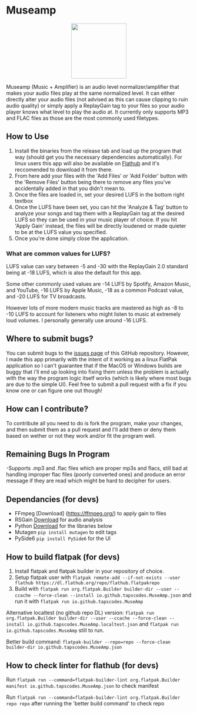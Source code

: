 # Museamp 
<p align="center"><a href="https://flatstat.mijorus.it/app/io.github.tapscodes.MuseAmp"  align="center"><img width="150" src="https://img.shields.io/endpoint?url=https://flathub-stats-backend.vercel.app/badges/io.github.tapscodes.MuseAmp/shields.io.json"></a></p>
Museamp (Music + Amplifier) is an audio level normalizer/amplifier that makes your audio files play at the same normalized level. It can either directly alter your audio files (not advised as this can cause clipping to ruin audio quality) or simply apply a ReplayGain tag to your files so your audio player knows what level to play the audio at. It currently only supports MP3 and FLAC files as those are the most commonly used filetypes.

## How to Use
1. Install the binaries from the release tab and load up the program that way (should get you the necessary dependencies automatically). For linux users this app will also be available on [Flathub](https://flathub.org/) and it's reccomended to download it from there.
2. From here add your files with the 'Add Files' or 'Add Folder' button with the 'Remove Files' button being there to remove any files you've accidentally added in that you didn't mean to.
3. Once the files are loaded in, set your desired LUFS in the bottom right textbox
4. Once the LUFS have been set, you can hit the 'Analyze & Tag' button to analyze your songs and tag them with a ReplayGain tag at the desired LUFS so they can be used in your music player of choice. If you hit 'Apply Gain' instead, the files will be directly loudened or made quieter to be at the LUFS value you specified.
5. Once you're done simply close the application.

### What are common values for LUFS?
LUFS value can vary between -5 and -30 with the ReplayGain 2.0 standard being at -18 LUFS, which is also the default for this app.  

Some other commonly used values are -14 LUFS by Spotify, Amazon Music, and YouTube, -16 LUFS by Apple Music, -18 as a common Podcast value, and -20 LUFS for TV broadcasts. 

However lots of more modern music tracks are mastered as high as -8 to -10 LUFS to account for listeners who might listen to music at extremely loud volumes. I personally generally use around -16 LUFS.

## Where to submit bugs?
You can submit bugs to the [issues page](https://github.com/tapscodes/MuseAmp/issues) of this GitHub repository. However, I made this app primarily with the intent of it working as a linux FlatPak application so I can't guarantee that if the MacOS or Windows builds are buggy that i'll end up looking into fixing them unless the problem is actually with the way the program logic itself works (which is likely where most bugs are due to the simple UI). Feel free to submit a pull request with a fix if you know one or can figure one out though!

## How can I contribute?
To contribute all you need to do is fork the program, make your changes, and then submit them as a pull request and I'll add them or deny them based on wether or not they work and/or fit the program well.

## Remaining Bugs In Program
-Supports .mp3 and .flac files which are proper mp3s and flacs, still bad at handling improper flac files (poorly converted ones) and produce an error message if they are read which might be hard to decipher for users.

## Dependancies (for devs)
- FFmpeg [Download] (https://ffmpeg.org/) to apply gain to files
- RSGain [Download](https://github.com/complexlogic/rsgain) for audio analysis
- Python [Download](https://www.python.org/downloads/) for the libraries below
- Mutagen ```pip install mutagen``` to edit tags
- PySide6 ```pip install PySide6``` for the UI

## How to build flatpak (for devs)
1. Install flatpak and flatpak builder in your repository of choice.
2. Setup flatpak user with ```flatpak remote-add --if-not-exists --user flathub https://dl.flathub.org/repo/flathub.flatpakrepo``` 
3. Build with ```flatpak run org.flatpak.Builder builder-dir --user --ccache --force-clean --install io.github.tapscodes.MuseAmp.json``` and run it with ```flatpak run io.github.tapscodes.MuseAmp```

Alternative localtest (no github repo DL) version: ```flatpak run org.flatpak.Builder builder-dir --user --ccache --force-clean --install io.github.tapscodes.MuseAmp.localtest.json``` and ```flatpak run io.github.tapscodes.MuseAmp``` still to run.

Better build command: ```flatpak-builder --repo=repo --force-clean builder-dir io.github.tapscodes.MuseAmp.json```

## How to check linter for flathub (for devs)
Run ```flatpak run --command=flatpak-builder-lint org.flatpak.Builder manifest io.github.tapscodes.MuseAmp.json``` to check manifest

Run ```flatpak run --command=flatpak-builder-lint org.flatpak.Builder repo repo``` after running the 'better build command' to check repo
